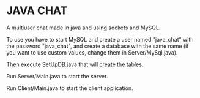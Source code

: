 # JAVA CHAT
A multiuser chat made in java and using sockets and MySQL.

To use you have to start MySQL and create a user named "java_chat" with the password "java_chat", and create a database with the same name (if you want to use custom values, change them in Server/MySql.java).

Then execute SetUpDB.java that will create the tables.

Run Server/Main.java to start the server.

Run Client/Main.java to start the client application.
